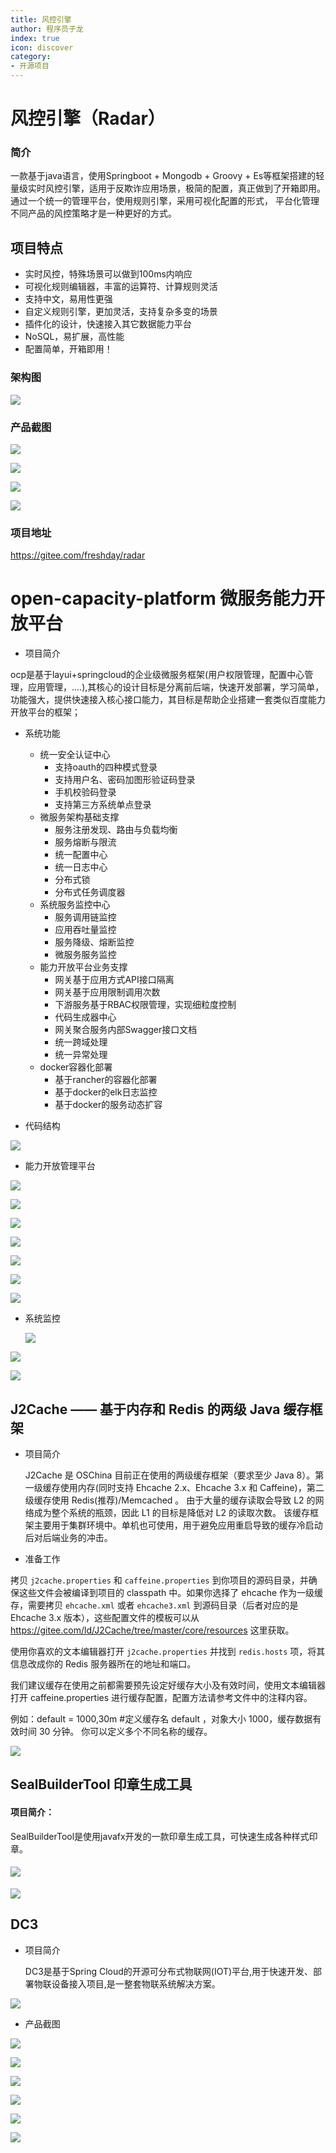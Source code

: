 ```yaml
---
title: 风控引擎
author: 程序员子龙
index: true
icon: discover
category:
- 开源项目
---
```

#  风控引擎（Radar）

### 简介

一款基于java语言，使用Springboot + Mongodb + Groovy + Es等框架搭建的轻量级实时风控引擎，适用于反欺诈应用场景，极简的配置，真正做到了开箱即用。通过一个统一的管理平台，使用规则引擎，采用可视化配置的形式， 平台化管理不同产品的风控策略才是一种更好的方式。

##  项目特点

- 实时风控，特殊场景可以做到100ms内响应
- 可视化规则编辑器，丰富的运算符、计算规则灵活
- 支持中文，易用性更强
- 自定义规则引擎，更加灵活，支持复杂多变的场景
- 插件化的设计，快速接入其它数据能力平台
- NoSQL，易扩展，高性能
- 配置简单，开箱即用！

### 架构图

![](https://www.riskengine.cn/radar/sys_model_arch.png)

### 产品截图

![](https://images.gitee.com/uploads/images/2019/1014/235326_c6826c09_5150633.png)

![](https://images.gitee.com/uploads/images/2019/1014/235325_532232f7_5150633.png)

![](https://images.gitee.com/uploads/images/2019/1014/235325_0df82f70_5150633.png)

![](https://images.gitee.com/uploads/images/2019/1014/235325_ff50729e_5150633.png)

### 项目地址

https://gitee.com/freshday/radar

# open-capacity-platform 微服务能力开放平台

- 项目简介

ocp是基于layui+springcloud的企业级微服务框架(用户权限管理，配置中心管理，应用管理，....),其核心的设计目标是分离前后端，快速开发部署，学习简单，功能强大，提供快速接入核心接口能力，其目标是帮助企业搭建一套类似百度能力开放平台的框架；

- 系统功能
  - 统一安全认证中心
    - 支持oauth的四种模式登录
    - 支持用户名、密码加图形验证码登录
    - 手机校验码登录
    - 支持第三方系统单点登录
  - 微服务架构基础支撑
    - 服务注册发现、路由与负载均衡
    - 服务熔断与限流
    - 统一配置中心
    - 统一日志中心
    - 分布式锁
    - 分布式任务调度器
  - 系统服务监控中心
    - 服务调用链监控
    - 应用吞吐量监控
    - 服务降级、熔断监控
    - 微服务服务监控
  - 能力开放平台业务支撑
    - 网关基于应用方式API接口隔离
    - 网关基于应用限制调用次数
    - 下游服务基于RBAC权限管理，实现细粒度控制
    - 代码生成器中心
    - 网关聚合服务内部Swagger接口文档
    - 统一跨域处理
    - 统一异常处理
  - docker容器化部署
    - 基于rancher的容器化部署
    - 基于docker的elk日志监控
    - 基于docker的服务动态扩容

- 代码结构

![](https://images.gitee.com/uploads/images/2020/0531/225255_8134df97_1441068.png)

-  能力开放管理平台

  ![](https://images.gitee.com/uploads/images/2019/0330/112405_4b826028_869801.png)

![](https://images.gitee.com/uploads/images/2019/0908/215719_7280e0a7_869801.png)



![](https://images.gitee.com/uploads/images/2019/0908/215805_ccc6f047_869801.png)

![](https://images.gitee.com/uploads/images/2019/0908/215849_3579d1f2_869801.png)



![](https://images.gitee.com/uploads/images/2019/0731/144404_6e9f86e3_869801.png)

![](https://images.gitee.com/uploads/images/2019/1021/180342_fbfa0c95_869801.png)

![](https://images.gitee.com/uploads/images/2019/1021/180402_d345fc8c_869801.png)

- 系统监控

  ![](https://images.gitee.com/uploads/images/2019/0523/085501_ee047496_869801.png)

![](https://images.gitee.com/uploads/images/2019/0401/230332_f777ea8d_869801.png)

![](https://images.gitee.com/uploads/images/2019/0401/230430_3eb6b5e0_869801.png)

## J2Cache —— 基于内存和 Redis 的两级 Java 缓存框架

- 项目简介      

  J2Cache 是 OSChina 目前正在使用的两级缓存框架（要求至少 Java 8）。第一级缓存使用内存(同时支持 Ehcache 2.x、Ehcache 3.x 和 Caffeine)，第二级缓存使用 Redis(推荐)/Memcached 。 由于大量的缓存读取会导致 L2 的网络成为整个系统的瓶颈，因此 L1 的目标是降低对 L2 的读取次数。 该缓存框架主要用于集群环境中。单机也可使用，用于避免应用重启导致的缓存冷启动后对后端业务的冲击。

- 准备工作

拷贝 `j2cache.properties` 和 `caffeine.properties` 到你项目的源码目录，并确保这些文件会被编译到项目的 classpath 中。如果你选择了 ehcache 作为一级缓存，需要拷贝 `ehcache.xml` 或者 `ehcache3.xml` 到源码目录（后者对应的是 Ehcache 3.x 版本），这些配置文件的模板可以从 https://gitee.com/ld/J2Cache/tree/master/core/resources 这里获取。

使用你喜欢的文本编辑器打开 `j2cache.properties` 并找到 `redis.hosts` 项，将其信息改成你的 Redis 服务器所在的地址和端口。

我们建议缓存在使用之前都需要预先设定好缓存大小及有效时间，使用文本编辑器打开 caffeine.properties 进行缓存配置，配置方法请参考文件中的注释内容。

例如：default = 1000,30m #定义缓存名 default ，对象大小 1000，缓存数据有效时间 30 分钟。 你可以定义多个不同名称的缓存。

![](https://pic1.zhimg.com/80/v2-8eef11e2c1ffdb947c5cccf897867547_720w.png)

## SealBuilderTool 印章生成工具

####  项目简介：

SealBuilderTool是使用javafx开发的一款印章生成工具，可快速生成各种样式印章。



####  ![](https://gitee.com/xwintop/x-SealBuilderTool/raw/master/images/%E5%8D%B0%E7%AB%A0%E7%94%9F%E6%88%90%E5%B7%A5%E5%85%B7.png)

![](https://gitee.com/xwintop/x-SealBuilderTool/raw/master/images/%E5%8D%B0%E7%AB%A0%E7%94%9F%E6%88%90%E5%B7%A5%E5%85%B7.gif)

## **DC3**

- 项目简介

  DC3是基于Spring Cloud的开源可分布式物联网(IOT)平台,用于快速开发、部署物联设备接入项目,是一整套物联系统解决方案。

![](https://gitee.com/pnoker/dc3-web/raw/master/dc3/images/iot-dc3-logo.png)

- 产品截图

![](https://gitee.com/pnoker/dc3-web/raw/master/dc3/images/demo/1.png)

![](https://gitee.com/pnoker/dc3-web/raw/master/dc3/images/demo/2.png)

![](https://gitee.com/pnoker/dc3-web/raw/master/dc3/images/demo/3.png)

![](https://gitee.com/pnoker/dc3-web/raw/master/dc3/images/demo/5.png)

![](https://gitee.com/pnoker/dc3-web/raw/master/dc3/images/demo/8.png)

![](https://gitee.com/pnoker/dc3-web/raw/master/dc3/images/demo/12.png)




